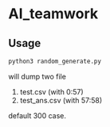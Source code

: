 # AI_teamwork

## Usage

```python
python3 random_generate.py
```

will dump two file

1. test.csv (with 0:57)
2. test_ans.csv (with 57:58)

default 300 case.
